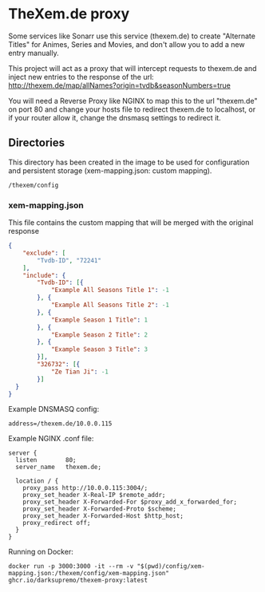 # TheXem.de proxy

Some services like Sonarr use this service (thexem.de) to create "Alternate Titles" for Animes, Series and Movies, and don't allow you to add a new entry manually.  

This project will act as a proxy that will intercept requests to thexem.de and inject new entries to the response of the url: http://thexem.de/map/allNames?origin=tvdb&seasonNumbers=true

You will need a Reverse Proxy like NGINX to map this to the url "thexem.de" on port 80 and change your hosts file to redirect thexem.de to localhost, or if your router allow it, change the dnsmasq settings to redirect it.

## Directories
This directory has been created in the image to be used for configuration and persistent storage (xem-mapping.json: custom mapping).
```
/thexem/config
```

### xem-mapping.json
This file contains the custom mapping that will be merged with the original response  
```json
{
    "exclude": [
        "Tvdb-ID", "72241"
    ],
    "include": {
        "Tvdb-ID": [{
            "Example All Seasons Title 1": -1
        }, {
            "Example All Seasons Title 2": -1
        }, {
            "Example Season 1 Title": 1
        }, {
            "Example Season 2 Title": 2
        }, {
            "Example Season 3 Title": 3
        }],
        "326732": [{
            "Ze Tian Ji": -1
        }]
  }
}
```


Example DNSMASQ config:
```
address=/thexem.de/10.0.0.115
```


Example NGINX .conf file:
```
server {
  listen        80;
  server_name   thexem.de;

  location / {
	proxy_pass http://10.0.0.115:3004/;
	proxy_set_header X-Real-IP $remote_addr;
	proxy_set_header X-Forwarded-For $proxy_add_x_forwarded_for;
	proxy_set_header X-Forwarded-Proto $scheme;
	proxy_set_header X-Forwarded-Host $http_host;
	proxy_redirect off;
  }
}
```

Running on Docker:
```
docker run -p 3000:3000 -it --rm -v "$(pwd)/config/xem-mapping.json:/thexem/config/xem-mapping.json" ghcr.io/darksupremo/thexem-proxy:latest
```
